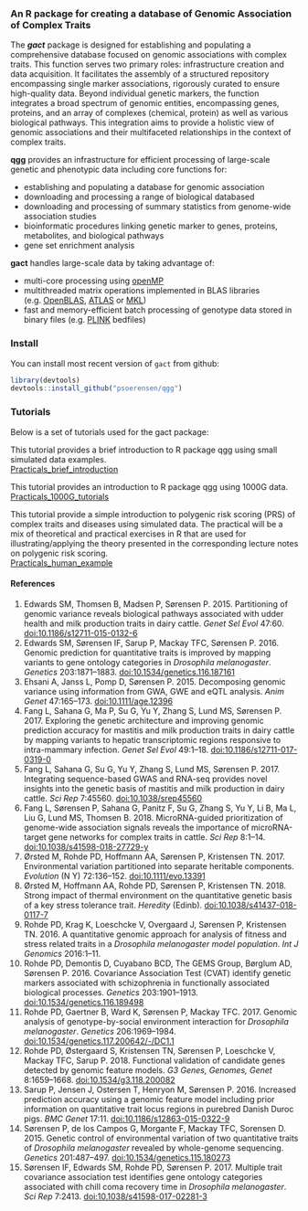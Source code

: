 
<!-- README.md is generated from README.Rmd. Please edit that file -->

### An R package for creating a database of Genomic Association of Complex Traits

The ***gact*** package is designed for establishing and populating a
comprehensive database focused on genomic associations with complex
traits. This function serves two primary roles: infrastructure creation
and data acquisition. It facilitates the assembly of a structured
repository encompassing single marker associations, rigorously curated
to ensure high-quality data. Beyond individual genetic markers, the
function integrates a broad spectrum of genomic entities, encompassing
genes, proteins, and an array of complexes (chemical, protein) as well
as various biological pathways. This integration aims to provide a
holistic view of genomic associations and their multifaceted
relationships in the context of complex traits.

**qgg** provides an infrastructure for efficient processing of
large-scale genetic and phenotypic data including core functions for:

- establishing and populating a database for genomic association
- downloading and processing a range of biological databased
- downloading and processing of summary statistics from genome-wide
  association studies
- bioinformatic procedures linking genetic marker to genes, proteins,
  metabolites, and biological pathways  
- gene set enrichment analysis

**gact** handles large-scale data by taking advantage of:

- multi-core processing using [openMP](https://www.openmp.org/)  
- multithreaded matrix operations implemented in BLAS libraries
  (e.g. [OpenBLAS](https://www.openblas.net/),
  [ATLAS](http://math-atlas.sourceforge.net/) or
  [MKL](https://software.intel.com/en-us/mkl))  
- fast and memory-efficient batch processing of genotype data stored in
  binary files (e.g. [PLINK](https://www.cog-genomics.org/plink2)
  bedfiles)

### Install

You can install most recent version of `gact` from github:

``` r
library(devtools)
devtools::install_github("psoerensen/qgg")
```

### Tutorials

Below is a set of tutorials used for the gact package:

This tutorial provides a brief introduction to R package qgg using small
simulated data examples.  
[Practicals_brief_introduction](https://psoerensen.github.io/qgtutorials/Quick-tutorials-for-qgg-package.pdf)

This tutorial provides an introduction to R package qgg using 1000G
data.  
[Practicals_1000G_tutorials](https://psoerensen.github.io/qgtutorials/1000G-tutorials-for-qgg-package.pdf)

This tutorial provide a simple introduction to polygenic risk scoring
(PRS) of complex traits and diseases using simulated data. The practical
will be a mix of theoretical and practical exercises in R that are used
for illustrating/applying the theory presented in the corresponding
lecture notes on polygenic risk scoring.  
[Practicals_human_example](https://psoerensen.github.io/qgtutorials/Practicals_human_example.pdf)

#### References

1.  Edwards SM, Thomsen B, Madsen P, Sørensen P. 2015. Partitioning of
    genomic variance reveals biological pathways associated with udder
    health and milk production traits in dairy cattle. *Genet Sel Evol*
    47:60. <doi:10.1186/s12711-015-0132-6>  
2.  Edwards SM, Sørensen IF, Sarup P, Mackay TFC, Sørensen P. 2016.
    Genomic prediction for quantitative traits is improved by mapping
    variants to gene ontology categories in *Drosophila melanogaster*.
    *Genetics* 203:1871–1883. <doi:10.1534/genetics.116.187161>
3.  Ehsani A, Janss L, Pomp D, Sørensen P. 2015. Decomposing genomic
    variance using information from GWA, GWE and eQTL analysis. *Anim
    Genet* 47:165–173. <doi:10.1111/age.12396>
4.  Fang L, Sahana G, Ma P, Su G, Yu Y, Zhang S, Lund MS,
    Sørensen P. 2017. Exploring the genetic architecture and improving
    genomic prediction accuracy for mastitis and milk production traits
    in dairy cattle by mapping variants to hepatic transcriptomic
    regions responsive to intra-mammary infection. *Genet Sel Evol*
    49:1–18. <doi:10.1186/s12711-017-0319-0>
5.  Fang L, Sahana G, Su G, Yu Y, Zhang S, Lund MS, Sørensen P. 2017.
    Integrating sequence-based GWAS and RNA-seq provides novel insights
    into the genetic basis of mastitis and milk production in dairy
    cattle. *Sci Rep* 7:45560. <doi:10.1038/srep45560>
6.  Fang L, Sørensen P, Sahana G, Panitz F, Su G, Zhang S, Yu Y, Li B,
    Ma L, Liu G, Lund MS, Thomsen B. 2018. MicroRNA-guided
    prioritization of genome-wide association signals reveals the
    importance of microRNA-target gene networks for complex traits in
    cattle. *Sci Rep* 8:1–14. <doi:10.1038/s41598-018-27729-y>
7.  Ørsted M, Rohde PD, Hoffmann AA, Sørensen P, Kristensen TN. 2017.
    Environmental variation partitioned into separate heritable
    components. *Evolution* (N Y) 72:136–152. <doi:10.1111/evo.13391>
8.  Ørsted M, Hoffmann AA, Rohde PD, Sørensen P, Kristensen TN. 2018.
    Strong impact of thermal environment on the quantitative genetic
    basis of a key stress tolerance trait. *Heredity* (Edinb).
    <doi:10.1038/s41437-018-0117-7>
9.  Rohde PD, Krag K, Loeschcke V, Overgaard J, Sørensen P, Kristensen
    TN. 2016. A quantitative genomic approach for analysis of fitness
    and stress related traits in a *Drosophila melanogaster model
    population*. *Int J Genomics* 2016:1–11.
10. Rohde PD, Demontis D, Cuyabano BCD, The GEMS Group, Børglum AD,
    Sørensen P. 2016. Covariance Association Test (CVAT) identify
    genetic markers associated with schizophrenia in functionally
    associated biological processes. *Genetics* 203:1901–1913.
    <doi:10.1534/genetics.116.189498>
11. Rohde PD, Gaertner B, Ward K, Sørensen P, Mackay TFC. 2017. Genomic
    analysis of genotype-by-social environment interaction for
    *Drosophila melanogaster*. *Genetics* 206:1969–1984.
    <doi:10.1534/genetics.117.200642/-/DC1.1>
12. Rohde PD, Østergaard S, Kristensen TN, Sørensen P, Loeschcke V,
    Mackay TFC, Sarup P. 2018. Functional validation of candidate genes
    detected by genomic feature models. *G3 Genes, Genomes, Genet*
    8:1659–1668. <doi:10.1534/g3.118.200082>
13. Sarup P, Jensen J, Ostersen T, Henryon M, Sørensen P. 2016.
    Increased prediction accuracy using a genomic feature model
    including prior information on quantitative trait locus regions in
    purebred Danish Duroc pigs. *BMC Genet* 17:11.
    <doi:10.1186/s12863-015-0322-9>
14. Sørensen P, de los Campos G, Morgante F, Mackay TFC,
    Sorensen D. 2015. Genetic control of environmental variation of two
    quantitative traits of *Drosophila melanogaster* revealed by
    whole-genome sequencing. *Genetics* 201:487–497.
    <doi:10.1534/genetics.115.180273>
15. Sørensen IF, Edwards SM, Rohde PD, Sørensen P. 2017. Multiple trait
    covariance association test identifies gene ontology categories
    associated with chill coma recovery time in *Drosophila
    melanogaster*. *Sci Rep* 7:2413. <doi:10.1038/s41598-017-02281-3>
